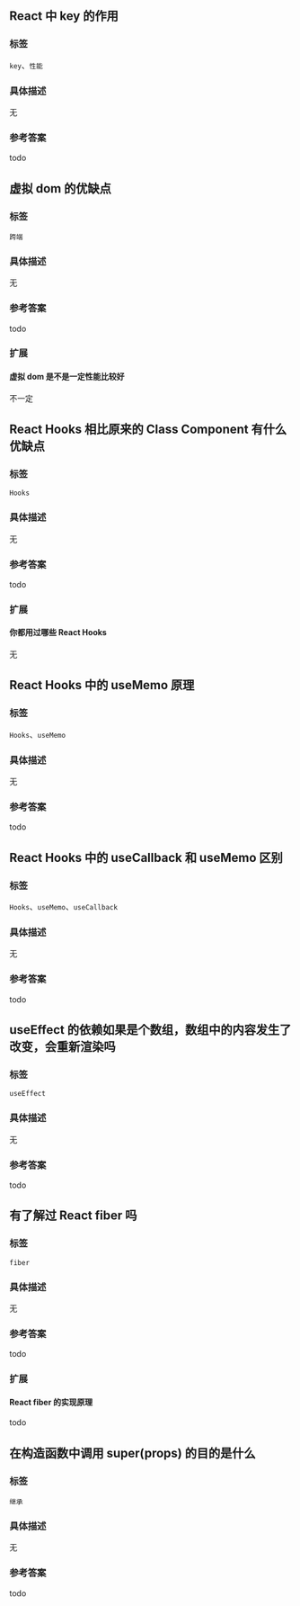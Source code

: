 ## React 中 key 的作用
### 标签
`key`、`性能`
### 具体描述
无
### 参考答案
todo


## 虚拟 dom 的优缺点
### 标签
`跨端`
### 具体描述
无
### 参考答案
todo
### 扩展
#### 虚拟 dom 是不是一定性能比较好
不一定


## React Hooks 相比原来的 Class Component 有什么优缺点
### 标签
`Hooks`
### 具体描述
无
### 参考答案
todo
### 扩展
#### 你都用过哪些 React Hooks
无

## React Hooks 中的 useMemo 原理
### 标签
`Hooks`、`useMemo`
### 具体描述
无
### 参考答案
todo


## React Hooks 中的 useCallback 和 useMemo 区别
### 标签
`Hooks`、`useMemo`、`useCallback`
### 具体描述
无
### 参考答案
todo


## useEffect 的依赖如果是个数组，数组中的内容发生了改变，会重新渲染吗
### 标签
`useEffect`
### 具体描述
无
### 参考答案
todo


## 有了解过 React fiber 吗
### 标签
`fiber`
### 具体描述
无
### 参考答案
todo
### 扩展
#### React fiber 的实现原理
todo


## 在构造函数中调用 super(props) 的目的是什么
### 标签
`继承`
### 具体描述
无
### 参考答案
todo